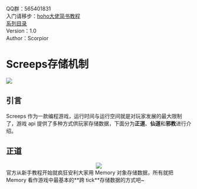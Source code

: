 QQ群：565401831  
入门请移步：[hoho大佬简书教程](https://www.jianshu.com/p/5431cb7f42d3)  
[系列目录](https://zhuanlan.zhihu.com/p/104412058)  
Version：1.0  
Author：Scorpior

# Screeps存储机制
<img src="/imgs/memory0.png">

## 引言
 Screeps 作为一款编程游戏，运行时间与运行空间就是对玩家发展的最大限制了，游戏 api 提供了多种方式供玩家存储数据，下面分为**正道**、**仙道**和**邪教**进行介绍。
 
 ## 正道
<center> <img src="/imgs/memory1.png"> </center>    
官方从新手教程开始就疯狂安利大家用 Memory 对象存储数据，所有就把 Memory 看作游戏中最基本的**跨 tick**存储数据的方式吧~